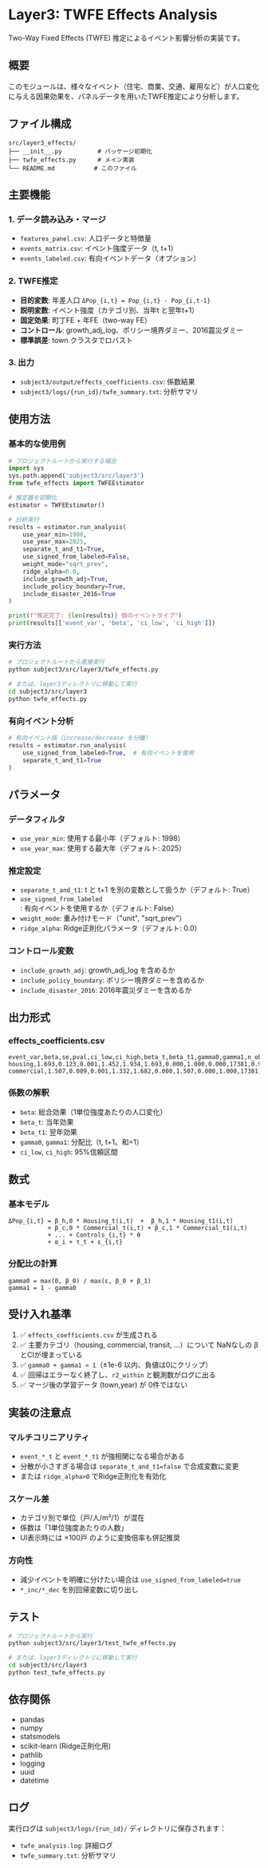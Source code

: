 # Layer3: TWFE Effects Analysis

Two-Way Fixed Effects (TWFE) 推定によるイベント影響分析の実装です。

## 概要

このモジュールは、様々なイベント（住宅、商業、交通、雇用など）が人口変化に与える因果効果を、パネルデータを用いたTWFE推定により分析します。

## ファイル構成

```
src/layer3_effects/
├── __init__.py          # パッケージ初期化
├── twfe_effects.py      # メイン実装
└── README.md           # このファイル
```

## 主要機能

### 1. データ読み込み・マージ
- `features_panel.csv`: 人口データと特徴量
- `events_matrix.csv`: イベント強度データ（t, t+1）
- `events_labeled.csv`: 有向イベントデータ（オプション）

### 2. TWFE推定
- **目的変数**: 年差人口 `ΔPop_{i,t} = Pop_{i,t} - Pop_{i,t-1}`
- **説明変数**: イベント強度（カテゴリ別、当年t と翌年t+1）
- **固定効果**: 町丁FE + 年FE（two-way FE）
- **コントロール**: growth_adj_log、ポリシー境界ダミー、2016震災ダミー
- **標準誤差**: town クラスタでロバスト

### 3. 出力
- `subject3/output/effects_coefficients.csv`: 係数結果
- `subject3/logs/{run_id}/twfe_summary.txt`: 分析サマリ

## 使用方法

### 基本的な使用例

```python
# プロジェクトルートから実行する場合
import sys
sys.path.append('subject3/src/layer3')
from twfe_effects import TWFEEstimator

# 推定器を初期化
estimator = TWFEEstimator()

# 分析実行
results = estimator.run_analysis(
    use_year_min=1998,
    use_year_max=2025,
    separate_t_and_t1=True,
    use_signed_from_labeled=False,
    weight_mode="sqrt_prev",
    ridge_alpha=0.0,
    include_growth_adj=True,
    include_policy_boundary=True,
    include_disaster_2016=True
)

print(f"推定完了: {len(results)} 個のイベントタイプ")
print(results[['event_var', 'beta', 'ci_low', 'ci_high']])
```

### 実行方法

```bash
# プロジェクトルートから直接実行
python subject3/src/layer3/twfe_effects.py

# または、layer3ディレクトリに移動して実行
cd subject3/src/layer3
python twfe_effects.py
```

### 有向イベント分析

```python
# 有向イベント版（increase/decrease を分離）
results = estimator.run_analysis(
    use_signed_from_labeled=True,  # 有向イベントを使用
    separate_t_and_t1=True
)
```

## パラメータ

### データフィルタ
- `use_year_min`: 使用する最小年（デフォルト: 1998）
- `use_year_max`: 使用する最大年（デフォルト: 2025）

### 推定設定
- `separate_t_and_t1`: t と t+1 を別の変数として扱うか（デフォルト: True）
- `use_signed_from_labeled`: 有向イベントを使用するか（デフォルト: False）
- `weight_mode`: 重み付けモード（"unit", "sqrt_prev"）
- `ridge_alpha`: Ridge正則化パラメータ（デフォルト: 0.0）

### コントロール変数
- `include_growth_adj`: growth_adj_log を含めるか
- `include_policy_boundary`: ポリシー境界ダミーを含めるか
- `include_disaster_2016`: 2016年震災ダミーを含めるか

## 出力形式

### effects_coefficients.csv
```csv
event_var,beta,se,pval,ci_low,ci_high,beta_t,beta_t1,gamma0,gamma1,n_obs,r2_within
housing,1.693,0.123,0.001,1.452,1.934,1.693,0.000,1.000,0.000,17381,0.9887
commercial,1.507,0.089,0.001,1.332,1.682,0.000,1.507,0.000,1.000,17381,0.9887
```

### 係数の解釈
- `beta`: 総合効果（1単位強度あたりの人口変化）
- `beta_t`: 当年効果
- `beta_t1`: 翌年効果
- `gamma0`, `gamma1`: 分配比（t, t+1。和=1）
- `ci_low`, `ci_high`: 95%信頼区間

## 数式

### 基本モデル
```
ΔPop_{i,t} = β_h,0 * Housing_t(i,t)  +  β_h,1 * Housing_t1(i,t)
           + β_c,0 * Commercial_t(i,t) + β_c,1 * Commercial_t1(i,t)
           + ... + Controls_{i,t} * θ
           + α_i + τ_t + ε_{i,t}
```

### 分配比の計算
```
gamma0 = max(0, β_0) / max(ε, β_0 + β_1)
gamma1 = 1 - gamma0
```

## 受け入れ基準

1. ✅ `effects_coefficients.csv` が生成される
2. ✅ 主要カテゴリ（housing, commercial, transit, ...）について NaNなしの β とCIが埋まっている
3. ✅ `gamma0 + gamma1 ≈ 1`（±1e-6 以内、負値は0にクリップ）
4. ✅ 回帰はエラーなく終了し、`r2_within` と観測数がログに出る
5. ✅ マージ後の学習データ (town,year) が 0件ではない

## 実装の注意点

### マルチコリニアリティ
- `event_*_t` と `event_*_t1` が強相関になる場合がある
- 分散が小さすぎる場合は `separate_t_and_t1=false` で合成変数に変更
- または `ridge_alpha>0` でRidge正則化を有効化

### スケール差
- カテゴリ別で単位（戸/人/m²/1）が混在
- 係数は「1単位強度あたりの人数」
- UI表示時には ×100戸 のように変換倍率も併記推奨

### 方向性
- 減少イベントを明確に分けたい場合は `use_signed_from_labeled=true`
- `*_inc/*_dec` を別回帰変数に切り出し

## テスト

```bash
# プロジェクトルートから実行
python subject3/src/layer3/test_twfe_effects.py

# または、layer3ディレクトリに移動して実行
cd subject3/src/layer3
python test_twfe_effects.py
```

## 依存関係

- pandas
- numpy
- statsmodels
- scikit-learn (Ridge正則化用)
- pathlib
- logging
- uuid
- datetime

## ログ

実行ログは `subject3/logs/{run_id}/` ディレクトリに保存されます：
- `twfe_analysis.log`: 詳細ログ
- `twfe_summary.txt`: 分析サマリ
